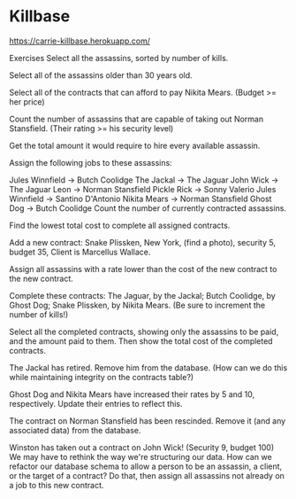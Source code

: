 # Killbase

https://carrie-killbase.herokuapp.com/

Exercises
Select all the assassins, sorted by number of kills.

Select all of the assassins older than 30 years old.

Select all of the contracts that can afford to pay Nikita Mears. (Budget >= her price)

Count the number of assassins that are capable of taking out Norman Stansfield. (Their rating >= his security level)

Get the total amount it would require to hire every available assassin.

Assign the following jobs to these assassins:

Jules Winnfield -> Butch Coolidge
The Jackal -> The Jaguar
John Wick -> The Jaguar
Leon -> Norman Stansfield
Pickle Rick -> Sonny Valerio
Jules Winnfield -> Santino D'Antonio
Nikita Mears -> Norman Stansfield
Ghost Dog -> Butch Coolidge
Count the number of currently contracted assassins.

Find the lowest total cost to complete all assigned contracts.

Add a new contract: Snake Plissken, New York, (find a photo), security 5, budget 35, Client is Marcellus Wallace.

Assign all assassins with a rate lower than the cost of the new contract to the new contract.

Complete these contracts: The Jaguar, by the Jackal; Butch Coolidge, by Ghost Dog; Snake Plissken, by Nikita Mears. (Be sure to increment the number of kills!)

Select all the completed contracts, showing only the assassins to be paid, and the amount paid to them. Then show the total cost of the completed contracts.

The Jackal has retired. Remove him from the database. (How can we do this while maintaining integrity on the contracts table?)

Ghost Dog and Nikita Mears have increased their rates by 5 and 10, respectively. Update their entries to reflect this.

The contract on Norman Stansfield has been rescinded. Remove it (and any associated data) from the database.

Winston has taken out a contract on John Wick! (Security 9, budget 100) We may have to rethink the way we're structuring our data. How can we refactor our database schema to allow a person to be an assassin, a client, or the target of a contract? Do that, then assign all assassins not already on a job to this new contract.

